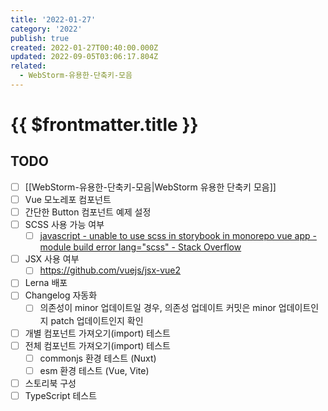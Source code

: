 ```yaml
---
title: '2022-01-27'
category: '2022'
publish: true
created: 2022-01-27T00:40:00.000Z
updated: 2022-09-05T03:06:17.804Z
related:
  - WebStorm-유용한-단축키-모음
---
```


# {{ $frontmatter.title }}

## TODO

- [ ] [[WebStorm-유용한-단축키-모음|WebStorm 유용한 단축키 모음]]
- [ ] Vue 모노레포 컴포넌트
- [ ] 간단한 Button 컴포넌트 예제 설정
- [ ] SCSS 사용 가능 여부
  - [ ] [javascript - unable to use scss in storybook in monorepo vue app - module build error lang="scss" - Stack Overflow](https://stackoverflow.com/questions/68930897/unable-to-use-scss-in-storybook-in-monorepo-vue-app-module-build-error-lang-s)
- [ ] JSX 사용 여부
  - [ ] https://github.com/vuejs/jsx-vue2
- [ ] Lerna 배포
- [ ] Changelog 자동화
  - [ ] 의존성이 minor 업데이트일 경우, 의존성 업데이트 커밋은 minor 업데이트인지 patch 업데이트인지 확인
- [ ] 개별 컴포넌트 가져오기(import) 테스트
- [ ] 전체 컴포넌트 가져오기(import) 테스트
  - [ ] commonjs 환경 테스트 (Nuxt)
  - [ ] esm 환경 테스트 (Vue, Vite)
- [ ] 스토리북 구성
- [ ] TypeScript 테스트
